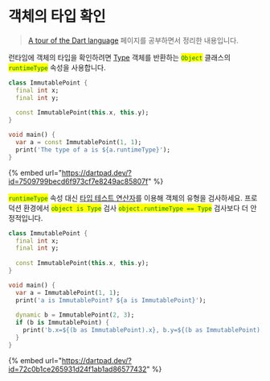 # 객체의 타입 확인

> [A tour of the Dart language](https://dart.dev/guides/language/language-tour) 페이지를 공부하면서 정리한 내용입니다.

런타임에 객체의 타입을 확인하려면 [Type](https://api.dart.dev/stable/2.16.2/dart-core/Type-class.html) 객체를 반환하는 <mark style="color:green;">`Object`</mark> 클래스의 <mark style="color:green;">`runtimeType`</mark> 속성을 사용합니다.

```dart
class ImmutablePoint {
  final int x;
  final int y;
  
  const ImmutablePoint(this.x, this.y);
}

void main() {
  var a = const ImmutablePoint(1, 1);
  print('The type of a is ${a.runtimeType}');
}
```

{% embed url="https://dartpad.dev/?id=7509799becd6f973cf7e8249ac85807f" %}

<mark style="color:green;">`runtimeType`</mark> 속성 대신 [타입 테스트 연산자](https://dart.dev/guides/language/language-tour#type-test-operators)를 이용해 객체의 유형을 검사하세요.  프로덕션 환경에서 <mark style="color:green;">`object is Type`</mark> 검사 <mark style="color:green;">`object.runtimeType == Type`</mark> 검사보다 더 안정적입니다.

```dart
class ImmutablePoint {
  final int x;
  final int y;
  
  const ImmutablePoint(this.x, this.y);
}

void main() {
  var a = ImmutablePoint(1, 1);
  print('a is ImmutablePoint? ${a is ImmutablePoint}');
  
  dynamic b = ImmutablePoint(2, 3);
  if (b is ImmutablePoint) {
    print('b.x=${(b as ImmutablePoint).x}, b.y=${(b as ImmutablePoint).y}');
  }
}
```

{% embed url="https://dartpad.dev/?id=72c0b1ce265931d24f1ab1ad86577432" %}
